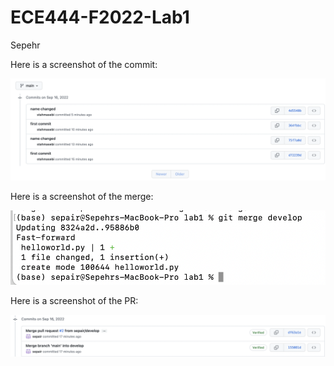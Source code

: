 # ECE444-F2022-Lab1

Sepehr

Here is a screenshot of the commit:

![](screenshot.png)

Here is a screenshot of the merge:

![](screenshot_merge.png)

Here is a screenshot of the PR:

![](screenshot_PR.png)